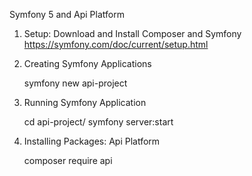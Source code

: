 Symfony 5 and Api Platform

1. Setup: Download and Install Composer and Symfony
    https://symfony.com/doc/current/setup.html

2. Creating Symfony Applications

    symfony new api-project

3. Running Symfony Application

    cd api-project/
    symfony server:start

4. Installing Packages: Api Platform

    composer require api

